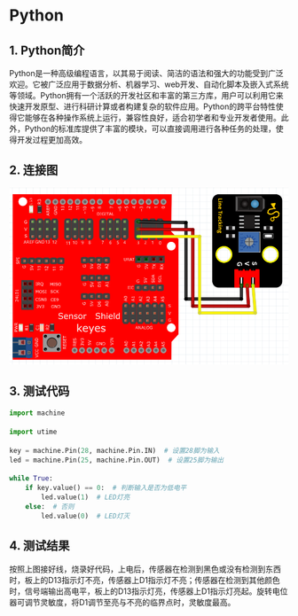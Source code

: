 # Python


## 1. Python简介  

Python是一种高级编程语言，以其易于阅读、简洁的语法和强大的功能受到广泛欢迎。它被广泛应用于数据分析、机器学习、web开发、自动化脚本及嵌入式系统等领域。Python拥有一个活跃的开发社区和丰富的第三方库，用户可以利用它来快速开发原型、进行科研计算或者构建复杂的软件应用。Python的跨平台特性使得它能够在各种操作系统上运行，兼容性良好，适合初学者和专业开发者使用。此外，Python的标准库提供了丰富的模块，可以直接调用进行各种任务的处理，使得开发过程更加高效。  

## 2. 连接图  

![](media/fbde4632bc0bf86f147e1c9dd6aa8664.png)  

## 3. 测试代码  

```python  
import machine  

import utime  

key = machine.Pin(28, machine.Pin.IN)  # 设置28脚为输入  
led = machine.Pin(25, machine.Pin.OUT)  # 设置25脚为输出  

while True:  
    if key.value() == 0:  # 判断输入是否为低电平  
        led.value(1)  # LED灯亮  
    else:  # 否则  
        led.value(0)  # LED灯灭  
```  

## 4. 测试结果  

按照上图接好线，烧录好代码，上电后，传感器在检测到黑色或没有检测到东西时，板上的D13指示灯不亮，传感器上D1指示灯不亮；传感器在检测到其他颜色时，信号端输出高电平，板上的D13指示灯亮，传感器上D1指示灯亮起。旋转电位器可调节灵敏度，将D1调节至亮与不亮的临界点时，灵敏度最高。



